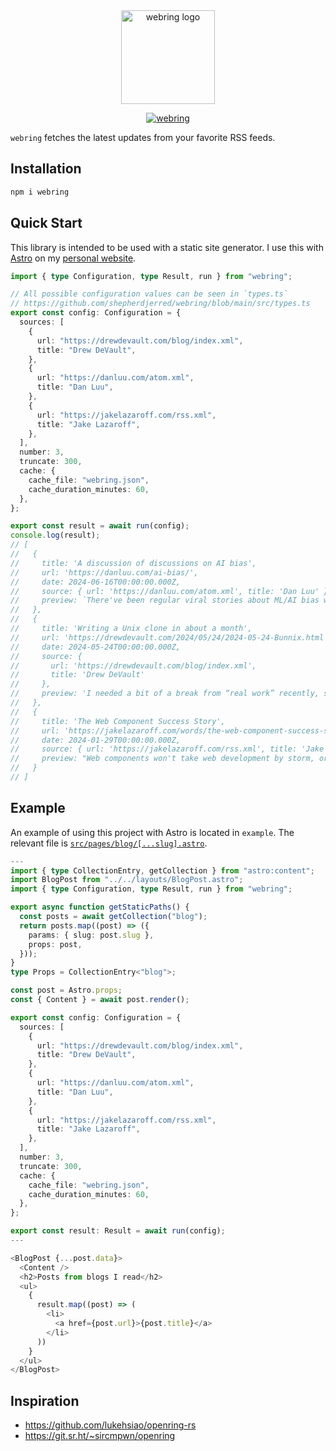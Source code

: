 <div align="center">
  <img src="https://cdn.rawgit.com/shepherdjerred/webring/main/assets/logo.png" height=150 alt="webring logo">

[![webring](https://img.shields.io/npm/v/webring.svg)](https://www.npmjs.com/package/webring)

</div>

`webring` fetches the latest updates from your favorite RSS feeds.

## Installation

```bash
npm i webring
```

## Quick Start

This library is intended to be used with a static site generator. I use this with [Astro](https://astro.build/) on my [personal website](https://github.com/shepherdjerred/sjer.red/blob/1220ebef2e43956ba385402ed8529870e9084de8/src/components/BlogWebring.astro#L17-L22).

```typescript
import { type Configuration, type Result, run } from "webring";

// All possible configuration values can be seen in `types.ts`
// https://github.com/shepherdjerred/webring/blob/main/src/types.ts
export const config: Configuration = {
  sources: [
    {
      url: "https://drewdevault.com/blog/index.xml",
      title: "Drew DeVault",
    },
    {
      url: "https://danluu.com/atom.xml",
      title: "Dan Luu",
    },
    {
      url: "https://jakelazaroff.com/rss.xml",
      title: "Jake Lazaroff",
    },
  ],
  number: 3,
  truncate: 300,
  cache: {
    cache_file: "webring.json",
    cache_duration_minutes: 60,
  },
};

export const result = await run(config);
console.log(result);
// [
//   {
//     title: 'A discussion of discussions on AI bias',
//     url: 'https://danluu.com/ai-bias/',
//     date: 2024-06-16T00:00:00.000Z,
//     source: { url: 'https://danluu.com/atom.xml', title: 'Dan Luu' },
//     preview: `There've been regular viral stories about ML/AI bias with LLMs and generative AI for the past couple years. One thing I find interesting about discussions of bias is how different the reaction is in the LLM and generative AI case when compared to "classical" bugs in cases where there's a clear bug. ...`
//   },
//   {
//     title: 'Writing a Unix clone in about a month',
//     url: 'https://drewdevault.com/2024/05/24/2024-05-24-Bunnix.html',
//     date: 2024-05-24T00:00:00.000Z,
//     source: {
//       url: 'https://drewdevault.com/blog/index.xml',
//       title: 'Drew DeVault'
//     },
//     preview: 'I needed a bit of a break from “real work” recently, so I started a new programming project that was low-stakes and purely recreational. On April 21st, I set out to see how much of a Unix-like operating system for x86_64 targets that I could put together in about a month. The result is Bunnix. Not i...'
//   },
//   {
//     title: 'The Web Component Success Story',
//     url: 'https://jakelazaroff.com/words/the-web-component-success-story/',
//     date: 2024-01-29T00:00:00.000Z,
//     source: { url: 'https://jakelazaroff.com/rss.xml', title: 'Jake Lazaroff' },
//     preview: "Web components won't take web development by storm, or show us the One True Way to build websites. What they will do is let us collectively build a rich ecosystem of dynamic components that work with any web stack."
//   }
// ]
```

## Example

An example of using this project with Astro is located in `example`. The relevant file is [`src/pages/blog/[...slug].astro`](https://github.com/shepherdjerred/webring/blob/971a77ecd0c612850faeb9d16f7775d3e7ca7253/example/src/pages/blog/%5B...slug%5D.astro#L18).

```typescript
---
import { type CollectionEntry, getCollection } from "astro:content";
import BlogPost from "../../layouts/BlogPost.astro";
import { type Configuration, type Result, run } from "webring";

export async function getStaticPaths() {
  const posts = await getCollection("blog");
  return posts.map((post) => ({
    params: { slug: post.slug },
    props: post,
  }));
}
type Props = CollectionEntry<"blog">;

const post = Astro.props;
const { Content } = await post.render();

export const config: Configuration = {
  sources: [
    {
      url: "https://drewdevault.com/blog/index.xml",
      title: "Drew DeVault",
    },
    {
      url: "https://danluu.com/atom.xml",
      title: "Dan Luu",
    },
    {
      url: "https://jakelazaroff.com/rss.xml",
      title: "Jake Lazaroff",
    },
  ],
  number: 3,
  truncate: 300,
  cache: {
    cache_file: "webring.json",
    cache_duration_minutes: 60,
  },
};

export const result: Result = await run(config);
---

<BlogPost {...post.data}>
  <Content />
  <h2>Posts from blogs I read</h2>
  <ul>
    {
      result.map((post) => (
        <li>
          <a href={post.url}>{post.title}</a>
        </li>
      ))
    }
  </ul>
</BlogPost>
```

## Inspiration

- https://github.com/lukehsiao/openring-rs
- https://git.sr.ht/~sircmpwn/openring
